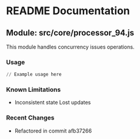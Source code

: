 # README Documentation

## Module: src/core/processor_94.js

This module handles concurrency issues operations.

### Usage

```python
// Example usage here
```

### Known Limitations

- Inconsistent state Lost updates

### Recent Changes

- Refactored in commit afb37266
